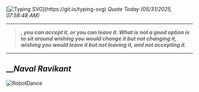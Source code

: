 [![Typing SVG](https://readme-typing-svg.herokuapp.com?font=Press+Start+2P&color=C2F784&size=35&width=900&height=100&lines=Hello+World%2C+I'm+Hung+!)](https://git.io/typing-svg) 
_Quote Today (05/31/2025, 07:58:48 AM)_
___
>**_, you can accept it, or you can leave it. What is not a good option is to sit around wishing you would change it but not changing it, wishing you would leave it but not leaving it, and not accepting it._**
___

## __**_Naval Ravikant_**

![RobotDance](src/assets/images/robot-dancing-dribble.gif?style=center)
